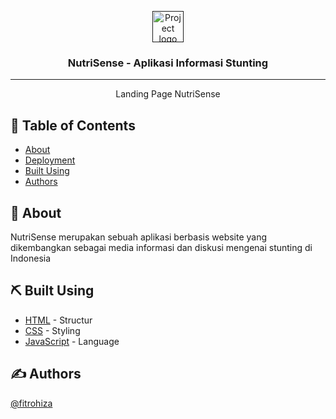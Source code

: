 <p align="center">
  <a href="" rel="noopener">
 <img height= 50px src="https://i.postimg.cc/CMsbyVFH/logo.png" alt="Project logo"></a>
</p>

<h3 align="center">NutriSense - Aplikasi Informasi Stunting</h3>

---

<p align="center"> Landing Page NutriSense
    <br> 
</p>

## 📝 Table of Contents

- [About](#about)
- [Deployment](#deployment)
- [Built Using](#built_using)
- [Authors](#authors)

## 🧐 About <a name = "about"></a>

NutriSense merupakan sebuah aplikasi berbasis website yang dikembangkan sebagai media informasi dan diskusi mengenai stunting di Indonesia

## ⛏️ Built Using <a name = "built_using"></a>

- [HTML](https://www.w3schools.com/html/default.asp) - Structur
- [CSS](https://www.w3schools.com/css/) - Styling
- [JavaScript](https://www.javascript.com) - Language

## ✍️ Authors <a name = "authors"></a>

[@fitrohiza](https://github.com/fitrohiza)
